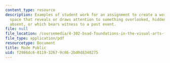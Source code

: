 ```yaml
---
content_type: resource
description: Examples of student work for an assignment to create a work in a public
  space that reveals or draws attention to something overlooked, hidden, unseen, or
  absent, or which bears witness to a past event.
file: null
file_location: /coursemedia/4-302-bsad-foundations-in-the-visual-arts-fall-2003/f2986dc6011932679c862bd0d8340275_foundmid.pdf
file_type: application/pdf
resourcetype: Document
title: Made Public
uid: f2986dc6-0119-3267-9c86-2bd0d8340275
---
```

